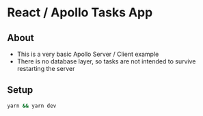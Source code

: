 # React / Apollo Tasks App

## About

- This is a very basic Apollo Server / Client example
- There is no database layer, so tasks are not intended to survive restarting the server

## Setup

```sh
yarn && yarn dev
```
